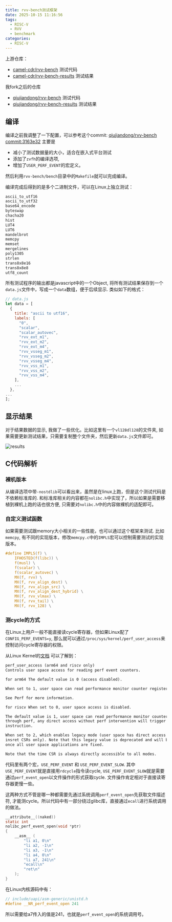 ```yaml
---
title: rvv-bench测试框架
date: 2025-10-15 11:16:56
tags:
  - RISC-V
  - RVV
  - benchmark
categories:
  - RISC-V
---
```


上游仓库：

- [camel-cdr/rvv-bench](https://github.com/camel-cdr/rvv-bench) 测试代码
- [camel-cdr/rvv-bench-results](https://github.com/camel-cdr/rvv-bench-results) 测试结果

我fork之后的仓库

- [qiujiandong/rvv-bench](https://github.com/qiujiandong/rvv-bench) 测试代码
- [qiujiandong/rvv-bench-results](https://github.com/qiujiandong/rvv-bench-results)
  测试结果

## 编译

编译之前我调整了一下配置，可以参考这个commit: [qiujiandong/rvv-bench commit:3163e32](https://github.com/qiujiandong/rvv-bench/commit/3163e32b47ba552306cde20722f73ad24a9e2918)
主要是

- 减小了测试数据量的大小，适合在嵌入式平台测试
- 添加了`zvfh`的编译选项,
- 增加了`USER_PERF_EVENT`的宏定义。

然后利用`rvv-bench/bench`目录中的`Makefile`就可以完成编译。

编译完成后得到的是多个二进制文件，可以在Linux上独立测试：

```txt
ascii_to_utf16
ascii_to_utf32
base64_encode
byteswap
chacha20
hist
LUT4
LUT6
mandelbrot
memcpy
memset
mergelines
poly1305
strlen
trans8x8e16
trans8x8e8
utf8_count
```

所有测试程序的输出都是javascript中的一个Object,
将所有测试结果保存到一个`data.js`文件中，写成一个`data`数组，便于后续显示.
类似如下的格式：

```js
// data.js
let data = [
  {
    title: "ascii to utf16",
    labels: [
      "0",
      "scalar",
      "scalar_autovec",
      "rvv_ext_m1",
      "rvv_ext_m2",
      "rvv_ext_m4",
      "rvv_vsseg_m1",
      "rvv_vsseg_m2",
      "rvv_vsseg_m4",
      "rvv_vss_m1",
      "rvv_vss_m2",
      "rvv_vss_m4",
    ],
    ...
  },
...
];
```

## 显示结果

对于结果数据的显示, 我做了一些优化。比如这里有一个`vl128dl128`的文件夹,
如果需要更新测试结果，只需要复制整个文件夹，然后更新`data.js`文件即可。

![results](results.png)

## C代码解析

### 裸机版本

从编译选项中带`-nostdlib`可以看出来，虽然是在linux上跑，但是这个测试代码是不依赖标准库的.
和标准库相关的内容都在`nolibc.h`中实现了，所以如果是需要移植到裸机上跑的话也很方便,
只需要对`nolibc.h`中的内容做裸机的适配即可。

### 自定义测试函数

如果需要测试跟memory大小相关的一些性能，也可以通过这个框架来测试.
比如`memcpy`, 有不同的实现版本，修改`memcpy.c`中的`IMPLS`宏可以控制需要测试的实现版本。

```c
#define IMPLS(f) \
    IFHOSTED(f(libc)) \
    f(musl) \
    f(scalar) \
    f(scalar_autovec) \
    MX(f, rvv) \
    MX(f, rvv_align_dest) \
    MX(f, rvv_align_src) \
    MX(f, rvv_align_dest_hybrid) \
    MX(f, rvv_vlmax) \
    MX(f, rvv_tail) \
    MX(f, rvv_128) \
```

### 测cycle的方式

在Linux上用户一般不能直接读cycle寄存器，但如果Linux配了`CONFIG_PERF_EVENTS=y`,
那么就可以通过`/proc/sys/kernel/perf_user_access`来控制访问cycle寄存器的权限。

从Linux Kernel的[文档](https://docs.kernel.org/admin-guide/sysctl/kernel.html?utm_source=chatgpt.com#perf-user-access-arm64-and-riscv-only)
可以了解到：

```txt
perf_user_access (arm64 and riscv only)
Controls user space access for reading perf event counters.

for arm64 The default value is 0 (access disabled).

When set to 1, user space can read performance monitor counter registers directly.

See Perf for more information.

for riscv When set to 0, user space access is disabled.

The default value is 1, user space can read performance monitor counter registers
through perf, any direct access without perf intervention will trigger an illegal
instruction.

When set to 2, which enables legacy mode (user space has direct access to cycle and
insret CSRs only). Note that this legacy value is deprecated and will be removed
once all user space applications are fixed.

Note that the time CSR is always directly accessible to all modes.
```

代码里有两个宏，`USE_PERF_EVENT` 和 `USE_PERF_EVENT_SLOW`.
其中`USE_PERF_EVENT`就是直接用`rdcycle`指令读cycle,
`USE_PERF_EVENT_SLOW`就是需要通过`perf_event_open`以文件操作的形式获取cycle.
文件操作肯定相对于直接读寄存器更慢一些。

这两种方式不管是哪一种都需要先通过系统调用`perf_event_open`先获取文件描述符,
才能测cycle。所以代码中有一部分绕过glibc库，直接通过`ecall`进行系统调用的做法。

```c
__attribute__((naked))
static int
nolibc_perf_event_open(void *ptr)
{
    __asm__ (
        "li a1, 0\n"
        "li a2, -1\n"
        "li a3, -1\n"
        "li a4, 0\n"
        "li a7, 241\n"
        "ecall\n"
        "ret\n"
    );
}
```

在Linux内核源码中有：

```c
// include/uapi/asm-generic/unistd.h
#define __NR_perf_event_open 241
```

所以需要给a7传入的值是241，也就是`perf_event_open`的系统调用号。

